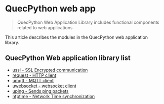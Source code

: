 # QuecPython web app

> QuecPython Web Application Library includes functional components related to web applications

This article describes the modules in the QuecPython web application library.

## QuecPython Web application library list

- [ussl - SSL Encrypted communication](./ussl.md)
- [request - HTTP client](./request.md)
- [umqtt - MQTT client](./umqtt.md)
- [uwebsocket - websocket client](./uwebsocket.md)
- [uping - Sends ping packets](./uping.md)
- [ntptime - Network Time synchronization](./ntptime.md)